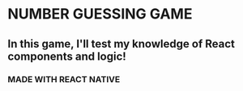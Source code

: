 # NUMBER GUESSING GAME

## In this game, I'll test my knowledge of React components and logic!

### MADE WITH REACT NATIVE
